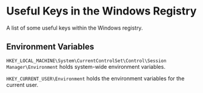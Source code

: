 # Useful Keys in the Windows Registry
A list of some useful keys within the Windows registry.

## Environment Variables
`HKEY_LOCAL_MACHINE\System\CurrentControlSet\Control\Session Manager\Environment` holds system-wide environment variables.

`HKEY_CURRENT_USER\Environment` holds the environment variables for the current user.